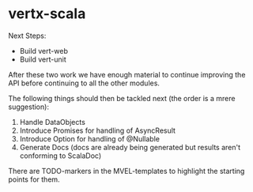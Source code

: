 vertx-scala
===========
Next Steps:

- Build vert-web
- Build vert-unit

After these two work we have enough material to continue improving the API before continuing to all the other modules.

The following things should then be tackled next (the order is a mrere suggestion):

1. Handle DataObjects
2. Introduce Promises for handling of AsyncResult
3. Introduce Option for handling of @Nullable
4. Generate Docs (docs are already being generated but results aren't conforming to ScalaDoc)

There are TODO-markers in the MVEL-templates to highlight the starting points for them.